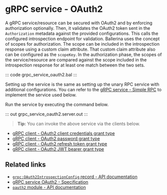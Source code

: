 # gRPC service - OAuth2

A gRPC service/resource can be secured with OAuth2 and by enforcing authorization optionally. Then, it validates the OAuth2 token sent in the `Authorization` metadata against the provided configurations. This calls the configured introspection endpoint for validation. Ballerina uses the concept of scopes for authorization. The scope can be included in the introspection response using a custom claim attribute. That custom claim attribute also can be configured as the `scopeKey`. In the authorization phase, the scopes of the service/resource are compared against the scope included in the introspection response for at least one match between the two sets.

   ::: code grpc_service_oauth2.bal :::

Setting up the service is the same as setting up the unary RPC service with additional configurations. You can refer to the [gRPC service - Simple RPC](/learn/by-example/grpc-service-simple/) to implement the service used below.

Run the service by executing the command below.

   ::: out grpc_service_oauth2.server.out :::

>**Tip:** You can invoke the above service via the clients below.
 - [gRPC client - OAuth2 client credentials grant type](/learn/by-example/grpc-client-oauth2-client-credentials-grant-type)
 - [gRPC client - OAuth2 password grant type](/learn/by-example/grpc-client-oauth2-password-grant-type)
 - [gRPC client - OAuth2 refresh token grant type](/learn/by-example/grpc-client-oauth2-refresh-token-grant-type)
 - [gRPC client - OAuth2 JWT bearer grant type](/learn/by-example/grpc-client-oauth2-jwt-bearer-grant-type)

## Related links
- [`grpc:OAuth2IntrospectionConfig` record - API documentation](https://lib.ballerina.io/ballerina/grpc/latest/records/OAuth2IntrospectionConfig)
- [gRPC service OAuth2 - Specification](/spec/grpc/#5114-service---oauth2)
- [`oauth2` module - API documentation](https://lib.ballerina.io/ballerina/oauth2/latest/)
